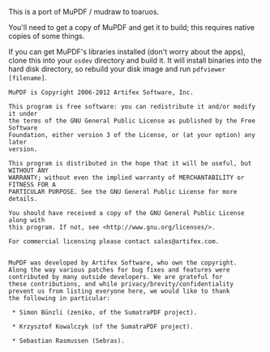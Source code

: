 This is a port of MuPDF / mudraw to toaruos.

You'll need to get a copy of MuPDF and get it to build; this requires native copies of some things.

If you can get MuPDF's libraries installed (don't worry about the apps), clone this into your `osdev` directory and build it. It will install binaries into the hard disk directory, so rebuild your disk image and run `pdfviewer [filename]`.

    MuPDF is Copyright 2006-2012 Artifex Software, Inc.

    This program is free software: you can redistribute it and/or modify it under
    the terms of the GNU General Public License as published by the Free Software
    Foundation, either version 3 of the License, or (at your option) any later
    version.

    This program is distributed in the hope that it will be useful, but WITHOUT ANY
    WARRANTY; without even the implied warranty of MERCHANTABILITY or FITNESS FOR A
    PARTICULAR PURPOSE. See the GNU General Public License for more details.

    You should have received a copy of the GNU General Public License along with
    this program. If not, see <http://www.gnu.org/licenses/>.

    For commercial licensing please contact sales@artifex.com.


    MuPDF was developed by Artifex Software, who own the copyright.
    Along the way various patches for bug fixes and features were
    contributed by many outside developers. We are grateful for
    these contributions, and while privacy/brevity/confidentiality
    prevent us from listing everyone here, we would like to thank
    the following in particular:

     * Simon Bünzli (zeniko, of the SumatraPDF project).

     * Krzysztof Kowalczyk (of the SumatraPDF project). 

     * Sebastian Rasmussen (Sebras).
